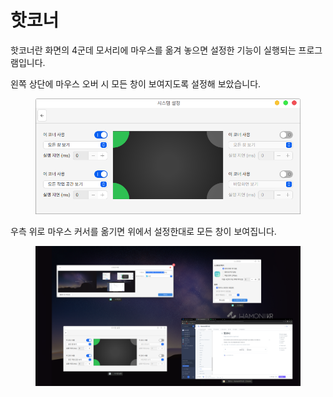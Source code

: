 # 핫코너

핫코너란 화면의 4군데 모서리에 마우스를 옮겨 놓으면 설정한 기능이 실행되는 프로그램입니다.&#x20;

왼쪽 상단에 마우스 오버 시 모든 창이 보여지도록 설정해 보았습니다. &#x20;

<figure><img src="../../.gitbook/assets/스크린샷, 2022-10-31 11-48-06.png" alt=""><figcaption></figcaption></figure>

우측 위로 마우스 커서를 옮기면 위에서 설정한대로 모든 창이 보여집니다.&#x20;

<figure><img src="../../.gitbook/assets/스크린샷, 2022-10-31 11-48-33.png" alt=""><figcaption></figcaption></figure>
